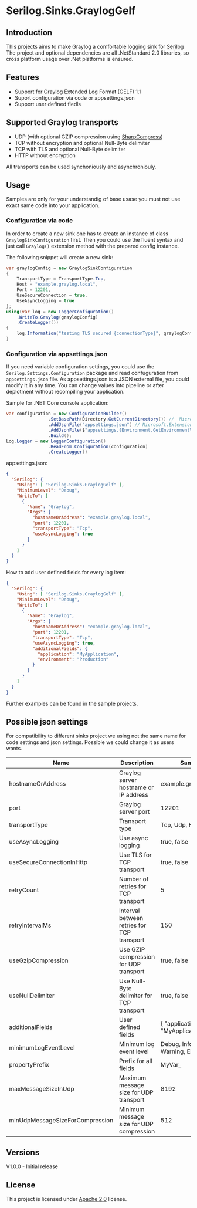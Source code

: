 # Serilog.Sinks.GraylogGelf

## Introduction
This projects aims to make Graylog a comfortable logging sink for [Serilog](https://serilog.net)
The project and optional dependencies are all .NetStandard 2.0 libraries, so cross platform usage over .Net platforms is ensured.

## Features
- Support for Graylog Extended Log Format (GELF) 1.1
- Suport configuration via code or appsettings.json
- Support user defined fiedls

## Supported Graylog transports
- UDP (with optional GZIP compression using [SharpCompress](https://github.com/adamhathcock/sharpcompress))
- TCP without encryption and optional Null-Byte delimiter
- TCP with TLS and optional Null-Byte delimiter
- HTTP without encryption

All transports can be used synchoniously and asynchroniouly.

## Usage

Samples are only for your understandig of base usase you must not use exact same code into your application.

### Configuration via code

In order to create a new sink one has to create an instance of class `GraylogSinkConfiguration` first. 
Then you could use the fluent syntax and just call `Graylog()` extension method with the prepared config instance.

The following snippet will create a new sink:
```csharp
var graylogConfig = new GraylogSinkConfiguration
{
    TransportType = TransportType.Tcp,
    Host = "example.graylog.local",
    Port = 12201,
    UseSecureConnection = true,
    UseAsyncLogging = true
};
using(var log = new LoggerConfiguration()
    .WriteTo.Graylog(graylogConfig)
    .CreateLogger())
{
    log.Information("testing TLS secured {connectionType}", graylogConfig.TransportType);
}
```     

### Configuration via appsettings.json
If you need variable configuration settings, you could use the `Serilog.Settings.Configuration` package 
and read confuguration from `appsettings.json` file. As appsettings.json is a JSON external file, you could modify it in any time.
You can change values into pipeline or after deplotment without recompiling your application.

Sample for .NET Core console application:

```csharp
var configuration = new ConfigurationBuilder()
                .SetBasePath(Directory.GetCurrentDirectory()) //  Microsoft.Extensions.Configuration.FileExtensions
                .AddJsonFile("appsettings.json") // Microsoft.Extensions.Configuration.Json
                .AddJsonFile($"appsettings.{Environment.GetEnvironmentVariable("ASPNETCORE_ENVIRONMENT") ?? "Production"}.json", true)
                .Build();
Log.Logger = new LoggerConfiguration()
                .ReadFrom.Configuration(configuration)
                .CreateLogger()
```  

appsettings.json:

```json
{
  "Serilog": {
	"Using": [ "Serilog.Sinks.GraylogGelf" ],
	"MinimumLevel": "Debug",
	"WriteTo": [
	  {
		"Name": "Graylog",
		"Args": {
		  "hostnameOrAddress": "example.graylog.local",
		  "port": 12201,
		  "transportType": "Tcp",
		  "useAsyncLogging": true
		}
	  }
	]
  }
}
```
How to add user defined fields for every log item:

```json
{
  "Serilog": {
	"Using": [ "Serilog.Sinks.GraylogGelf" ],
	"MinimumLevel": "Debug",
	"WriteTo": [
	  {
		"Name": "Graylog",
		"Args": {
		  "hostnameOrAddress": "example.graylog.local",
		  "port": 12201,
		  "transportType": "Tcp",
		  "useAsyncLogging": true,
		  "additionalFields": {
			"application": "MyApplication",
			"environment": "Production"
		  }
		}
	  }
	]
  }
}
```

Further examples can be found in the sample projects.

## Possible json settings

For compatibility to different sinks project we using not the same name for code settings and json settings.
Possible we could change it as users wants.

| Name | Description | Sample |
| --- | --- | --- |
| hostnameOrAddress | Graylog server hostname or IP address | example.graylog.local |
| port | Graylog server port | 12201 |
| transportType | Transport type | Tcp, Udp, Http |
| useAsyncLogging | Use async logging | true, false |
| useSecureConnectionInHttp | Use TLS for TCP transport | true, false |
| retryCount | Number of retries for TCP transport | 5 |
| retryIntervalMs | Interval between retries for TCP transport | 150 |
| useGzipCompression | Use GZIP compression for UDP transport | true, false |
| useNullDelimiter | Use Null-Byte delimiter for TCP transport | true, false |
| additionalFields | User defined fields | { "application": "MyApplication" } |
| minimumLogEventLevel | Minimum log event level | Debug, Information, Warning, Error, Fatal |
| propertyPrefix | Prefix for all fields | MyVar_ |
| maxMessageSizeInUdp | Maximum message size for UDP transport | 8192 |
| minUdpMessageSizeForCompression | Minimum message size for UDP compression | 512 |


## Versions
V1.0.0 - Initial release

## License
This project is licensed under [Apache 2.0](https://www.apache.org/licenses/LICENSE-2.0) license.